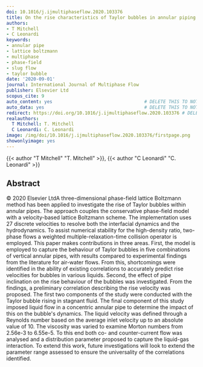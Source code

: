 ```yaml
---
doi: 10.1016/j.ijmultiphaseflow.2020.103376
title: On the rise characteristics of Taylor bubbles in annular piping
authors:
- T Mitchell
- C Leonardi
keywords:
- annular pipe
- lattice boltzmann
- multiphase
- phase-field
- slug flow
- taylor bubble
date: '2020-09-01'
journal: International Journal of Multiphase Flow
publisher: Elsevier Ltd
scopus_cite: 9
auto_content: yes                                  # DELETE THIS TO NOT AUTO GENERATE CONTENT
auto_data: yes                                     # DELETE THIS TO NOT AUTO GENERATE METADATA
redirect: https://doi.org/10.1016/j.ijmultiphaseflow.2020.103376 # DELETE THIS TO NOT REDIRECT
realauthors:
  T Mitchell: T. Mitchell
  C Leonardi: C. Leonardi
image: /img/doi/10.1016/j.ijmultiphaseflow.2020.103376/firstpage.png
showonlyimage: yes
---
```

{{< author "T Mitchell" "T. Mitchell" >}}, {{< author "C Leonardi" "C. Leonardi" >}}

## Abstract
© 2020 Elsevier LtdA three-dimensional phase-field lattice Boltzmann method has been applied to investigate the rise of Taylor bubbles within annular pipes. The approach couples the conservative phase-field model with a velocity-based lattice Boltzmann scheme. The implementation uses 27 discrete velocities to resolve both the interfacial dynamics and the hydrodynamics. To assist numerical stability for the high-density ratio, two-phase flows a weighted multiple-relaxation-time collision operator is employed. This paper makes contributions in three areas. First, the model is employed to capture the behaviour of Taylor bubbles in five combinations of vertical annular pipes, with results compared to experimental findings from the literature for air-water flows. From this, shortcomings were identified in the ability of existing correlations to accurately predict rise velocities for bubbles in various liquids. Second, the effect of pipe inclination on the rise behaviour of the bubbles was investigated. From the findings, a preliminary correlation describing the rise velocity was proposed. The first two components of the study were conducted with the Taylor bubble rising in stagnant fluid. The final component of this study imposed liquid flow in a concentric annular pipe to determine the impact of this on the bubble's dynamics. The liquid velocity was defined through a Reynolds number based on the average inlet velocity up to an absolute value of 10. The viscosity was varied to examine Morton numbers from 2.56e-3 to 6.55e-5. To this end both co- and counter-current flow was analysed and a distribution parameter proposed to capture the liquid-gas interaction. To extend this work, future investigations will look to extend the parameter range assessed to ensure the universality of the correlations identified.
